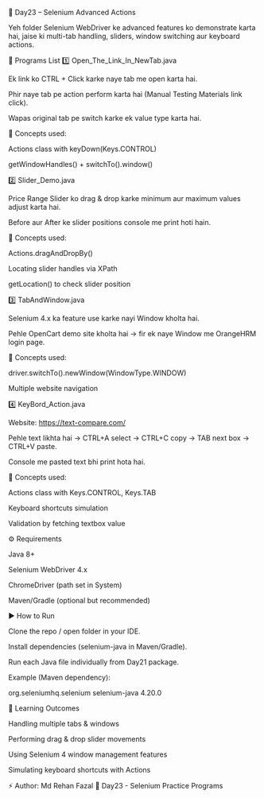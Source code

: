 📌 Day23 – Selenium Advanced Actions

Yeh folder Selenium WebDriver ke advanced features ko demonstrate karta hai, jaise ki multi-tab handling, sliders, window switching aur keyboard actions.

🚀 Programs List
1️⃣ Open_The_Link_In_NewTab.java

Ek link ko CTRL + Click karke naye tab me open karta hai.

Phir naye tab pe action perform karta hai (Manual Testing Materials link click).

Wapas original tab pe switch karke ek value type karta hai.

🔑 Concepts used:

Actions class with keyDown(Keys.CONTROL)

getWindowHandles() + switchTo().window()

2️⃣ Slider_Demo.java

Price Range Slider ko drag & drop karke minimum aur maximum values adjust karta hai.

Before aur After ke slider positions console me print hoti hain.

🔑 Concepts used:

Actions.dragAndDropBy()

Locating slider handles via XPath

getLocation() to check slider position

3️⃣ TabAndWindow.java

Selenium 4.x ka feature use karke nayi Window kholta hai.

Pehle OpenCart demo site kholta hai → fir ek naye Window me OrangeHRM login page.

🔑 Concepts used:

driver.switchTo().newWindow(WindowType.WINDOW)

Multiple website navigation

4️⃣ KeyBord_Action.java

Website: https://text-compare.com/

Pehle text likhta hai → CTRL+A select → CTRL+C copy → TAB next box → CTRL+V paste.

Console me pasted text bhi print hota hai.

🔑 Concepts used:

Actions class with Keys.CONTROL, Keys.TAB

Keyboard shortcuts simulation

Validation by fetching textbox value

⚙️ Requirements

Java 8+

Selenium WebDriver 4.x

ChromeDriver (path set in System)

Maven/Gradle (optional but recommended)

▶️ How to Run

Clone the repo / open folder in your IDE.

Install dependencies (selenium-java in Maven/Gradle).

Run each Java file individually from Day21 package.

Example (Maven dependency):

<dependency>
  <groupId>org.seleniumhq.selenium</groupId>
  <artifactId>selenium-java</artifactId>
  <version>4.20.0</version>
</dependency>

🎯 Learning Outcomes

Handling multiple tabs & windows

Performing drag & drop slider movements

Using Selenium 4 window management features

Simulating keyboard shortcuts with Actions

⚡ Author: Md Rehan Fazal
📅 Day23 - Selenium Practice Programs
